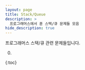 ```yaml
---
layout: page
title: Stack/Queue
description: >
  프로그래머스에서 푼 스택/큐 문제들 모음
hide_description: true
---
```

프로그래머스 스택/큐 관련 문제들입니다.

0. 
{:toc}
